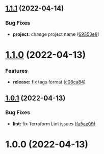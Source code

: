 ## [1.1.1](https://github.com/timoa/terraform-module-aws-example/compare/v1.1.0...v1.1.1) (2022-04-14)


### Bug Fixes

* **project:** change project name ([69353e8](https://github.com/timoa/terraform-module-aws-example/commit/69353e822004fa167d2fc223f8afd1edaac201eb))

# [1.1.0](https://github.com/timoa/terraform-module-aws-example/compare/v1.0.1...v1.1.0) (2022-04-13)


### Features

* **release:** fix tags format ([c06ca84](https://github.com/timoa/terraform-module-aws-example/commit/c06ca84c479d59ee8e404651752f1127119ce775))

## [1.0.1](https://github.com/timoa/terraform-module-aws-example/compare/v1.0.0...v1.0.1) (2022-04-13)


### Bug Fixes

* **lint:** fix Terraform Lint issues ([fa5ae09](https://github.com/timoa/terraform-module-aws-example/commit/fa5ae09ecb5fd759e2f3d42a47a1e8c1271f3e82))

# 1.0.0 (2022-04-13)
